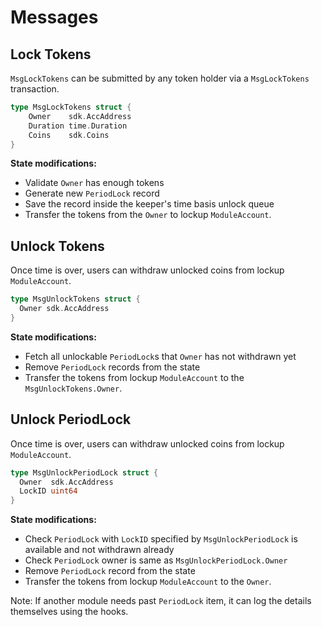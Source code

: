 <!--
order: 3
-->

# Messages

## Lock Tokens

`MsgLockTokens` can be submitted by any token holder via a `MsgLockTokens` transaction.

```go
type MsgLockTokens struct {
	Owner    sdk.AccAddress
	Duration time.Duration
	Coins    sdk.Coins
}
```

**State modifications:**

- Validate `Owner` has enough tokens
- Generate new `PeriodLock` record
- Save the record inside the keeper's time basis unlock queue
- Transfer the tokens from the `Owner` to lockup `ModuleAccount`.

## Unlock Tokens

Once time is over, users can withdraw unlocked coins from lockup `ModuleAccount`.

```go
type MsgUnlockTokens struct {
  Owner sdk.AccAddress
}
```

**State modifications:**

- Fetch all unlockable `PeriodLock`s that `Owner` has not withdrawn yet
- Remove `PeriodLock` records from the state
- Transfer the tokens from lockup `ModuleAccount` to the `MsgUnlockTokens.Owner`.

## Unlock PeriodLock

Once time is over, users can withdraw unlocked coins from lockup `ModuleAccount`.

```go
type MsgUnlockPeriodLock struct {
  Owner  sdk.AccAddress
  LockID uint64
}
```

**State modifications:**

- Check `PeriodLock` with `LockID` specified by `MsgUnlockPeriodLock` is available and not withdrawn already
- Check `PeriodLock` owner is same as `MsgUnlockPeriodLock.Owner`
- Remove `PeriodLock` record from the state
- Transfer the tokens from lockup `ModuleAccount` to the `Owner`.

Note: If another module needs past `PeriodLock` item, it can log the details themselves using the hooks.